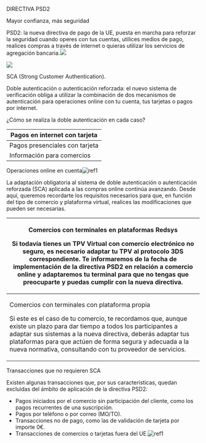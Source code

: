 ﻿DIRECTIVA PSD2

Mayor confianza, más seguridad

PSD2: la nueva directiva de pago de la UE, puesta en marcha para reforzar la seguridad cuando operes con tus cuentas, utilices medios de pago, realices compras a través de internet o quieras utilizar los servicios de agregación bancaria.![](Aspose.Words.8cf1dde3-5919-430d-b7c3-5de52d978ac5.001.jpeg)

![](Aspose.Words.8cf1dde3-5919-430d-b7c3-5de52d978ac5.002.jpeg)

SCA (Strong Customer Authentication).

Doble autenticación o autenticación reforzada: el nuevo sistema de verificación obliga a utilizar la combinación de dos mecanismos de autenticación para operaciones online con tu cuenta, tus tarjetas o pagos por internet.

¿Cómo se realiza la doble autenticación en cada caso?



|Pagos en internet con tarjeta|
| - |
|Pagos presenciales con tarjeta|
|Información para comercios|

Operaciones online en cuenta![ref1]

La adaptación obligatoria al sistema de doble autenticación o autenticación reforzada (SCA) aplicada a las compras online continúa avanzando. Desde aquí, queremos recordarte los requisitos necesarios para que, en función del tipo de comercio y plataforma virtual, realices las modificaciones que pueden ser necesarias.



|<p>Comercios con terminales en plataformas Redsys</p><p>Si todavía tienes un TPV Virtual con comercio electrónico no seguro, es necesario adaptar tu TPV al protocolo 3DS correspondiente. Te informaremos de la fecha de implementación de la directiva PSD2 en relación a comercio online y adaptaremos tu terminal para que no tengas que preocuparte y puedas cumplir con la nueva directiva.</p>|
| - |
|<p>Comercios con terminales con plataforma propia</p><p>Si este es el caso de tu comercio, te recordamos que, aunque existe un plazo para dar tiempo a todos los participantes a adaptar sus sistemas a la nueva directiva, deberás adaptar tus plataformas para que actúen de forma segura y adecuada a la nueva normativa, consultando con tu proveedor de servicios.</p>|

Transacciones que no requieren SCA

Existen algunas transacciones que, por sus características, quedan excluidas del ámbito de aplicación de la directiva PSD2:

- Pagos iniciados por el comercio sin participación del cliente, como los pagos recurrentes de una suscripción.
- Pagos por teléfono o por correo (MO/TO).
- Transacciones no de pago, como las de validación de tarjeta por importe 0€.
- Transacciones de comercios o tarjetas fuera del UE.![ref1]

[ref1]: Aspose.Words.8cf1dde3-5919-430d-b7c3-5de52d978ac5.003.png
